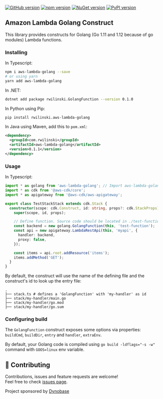 [![GitHub version](https://badge.fury.io/gh/RafalWilinski%2Faws-lambda-golang-cdk.svg)](https://badge.fury.io/gh/RafalWilinski%2Faws-lambda-golang-cdk)
[![npm version](https://badge.fury.io/js/aws-lambda-golang.svg)](https://badge.fury.io/js/aws-lambda-golang)
[![NuGet version](https://badge.fury.io/nu/rwilinski.GolangFunction.svg)](https://badge.fury.io/nu/rwilinski.GolangFunction)
[![PyPI version](https://badge.fury.io/py/rwilinski.aws-lambda-golang.svg)](https://badge.fury.io/py/rwilinski.aws-lambda-golang)

## Amazon Lambda Golang Construct

This library provides constructs for Golang (Go 1.11 and 1.12 because of go modules) Lambda functions.

### Installing
In Typescript:

```sh
npm i aws-lambda-golang --save
# or using yarn
yarn add aws-lambda-golang
```

In .NET:
```sh
dotnet add package rwilinski.GolangFunction --version 0.1.0
```

In Python using Pip:
```sh
pip install rwilinski.aws-lambda-golang
```

In Java using Maven, add this to `pom.xml`:
```xml
<dependency>
  <groupId>com.rwilinski</groupId>
  <artifactId>aws-lambda-golang</artifactId>
  <version>0.1.1</version>
</dependency>
```

### Usage
In Typescript:

```ts
import * as golang from 'aws-lambda-golang'; // Import aws-lambda-golang module
import * as cdk from '@aws-cdk/core';
import * as apigateway from '@aws-cdk/aws-apigateway';

export class TestStackStack extends cdk.Stack {
  constructor(scope: cdk.Construct, id: string, props?: cdk.StackProps) {
    super(scope, id, props);

    // Define function. Source code should be located in ./test-function/main.go
    const backend = new golang.GolangFunction(this, 'test-function');
    const api = new apigateway.LambdaRestApi(this, 'myapi', {
      handler: backend,
      proxy: false,
    });

    const items = api.root.addResource('items');
    items.addMethod('GET');
  }
}
```

By default, the construct will use the name of the defining file and the construct's id to look
up the entry file:
```
.
├── stack.ts # defines a 'GolangFunction' with 'my-handler' as id
├── stack/my-handler/main.go 
├── stack/my-handler/go.mod 
├── stack/my-handler/go.sum 
```

### Configuring build

The `GolangFunction` construct exposes some options via properties: `buildCmd`, `buildDir`, `entry` and `handler`, `extraEnv`.

By default, your Golang code is compiled using `go build -ldflags="-s -w"` command with `GOOS=linux` env variable.

## 🤝 Contributing

Contributions, issues and feature requests are welcome!<br />Feel free to check [issues page](https://github.com/RafalWilinski/aws-lambda-golang-cdk/issues).

Project sponsored by [Dynobase](https://dynobase.dev)
